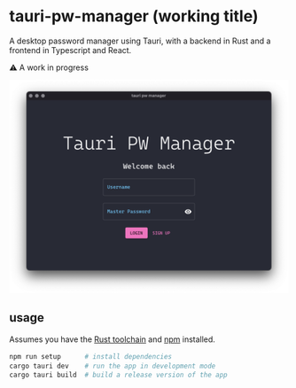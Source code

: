 # tauri-pw-manager (working title)
A desktop password manager using Tauri, with a backend in Rust and a frontend in Typescript and React.

:warning: A work in progress

![login page](./assets/login-page.png)

## usage
Assumes you have the [Rust toolchain](https://rustup.rs/) and [npm](https://www.npmjs.com/) installed.

```bash
npm run setup      # install dependencies
cargo tauri dev    # run the app in development mode
cargo tauri build  # build a release version of the app
```

